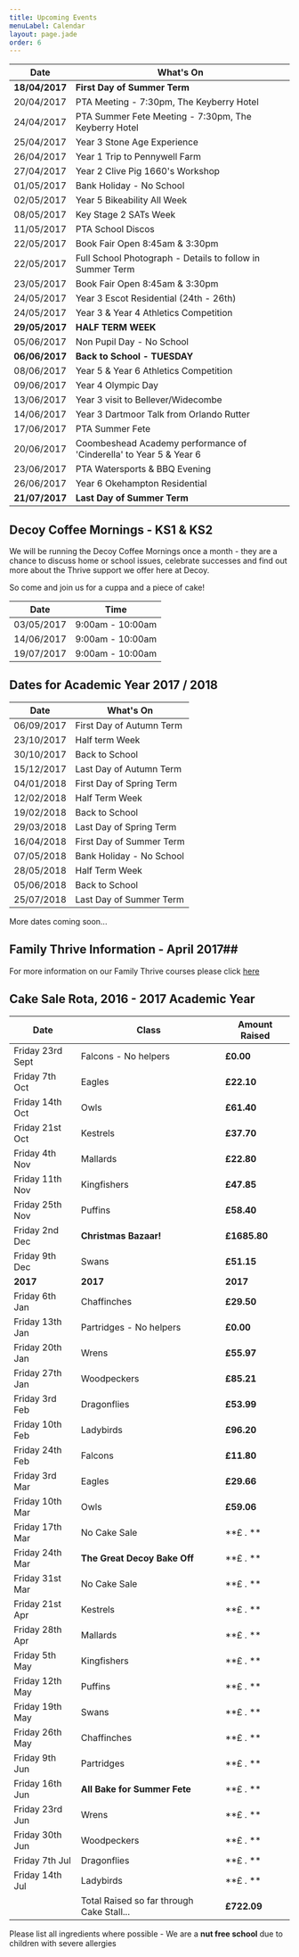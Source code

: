 ```yaml
---
title: Upcoming Events
menuLabel: Calendar
layout: page.jade
order: 6
---
```

| **Date** | **What's On** |
|----------|---------------|
| **18/04/2017** | **First Day of Summer Term** |
| 20/04/2017 | PTA Meeting - 7:30pm, The Keyberry Hotel |
| 24/04/2017 | PTA Summer Fete Meeting - 7:30pm, The Keyberry Hotel |
| 25/04/2017 | Year 3 Stone Age Experience |
| 26/04/2017 | Year 1 Trip to Pennywell Farm | 
| 27/04/2017 | Year 2 Clive Pig 1660's Workshop |
| 01/05/2017 | Bank Holiday - No School |
| 02/05/2017 | Year 5 Bikeability All Week |
| 08/05/2017 | Key Stage 2 SATs Week | 
| 11/05/2017 | PTA School Discos |
| 22/05/2017 | Book Fair Open 8:45am & 3:30pm | 
| 22/05/2017 | Full School Photograph - Details to follow in Summer Term |
| 23/05/2017 | Book Fair Open 8:45am & 3:30pm | 
| 24/05/2017 | Year 3 Escot Residential (24th - 26th) |
| 24/05/2017 | Year 3 & Year 4 Athletics Competition |
| **29/05/2017** | **HALF TERM WEEK**|
| 05/06/2017 | Non Pupil Day - No School |
| **06/06/2017** | **Back to School - TUESDAY** |
| 08/06/2017 | Year 5 & Year 6 Athletics Competition |
| 09/06/2017 | Year 4 Olympic Day |
| 13/06/2017 | Year 3 visit to Bellever/Widecombe |
| 14/06/2017 | Year 3 Dartmoor Talk from Orlando Rutter |
| 17/06/2017 | PTA Summer Fete | 
| 20/06/2017 | Coombeshead Academy performance of 'Cinderella' to Year 5 & Year 6 |
| 23/06/2017 | PTA Watersports & BBQ Evening |
| 26/06/2017 | Year 6 Okehampton Residential |
| **21/07/2017** | **Last Day of Summer Term** |

## Decoy Coffee Mornings - KS1 & KS2

We will be running the Decoy Coffee Mornings once a month - they are a chance to discuss home or school issues, celebrate successes and find out more about the Thrive support we offer here at Decoy.

So come and join us for a cuppa and a piece of cake!

| **Date** | **Time** |
|----------|----------|
| 03/05/2017 | 9:00am - 10:00am |
| 14/06/2017 | 9:00am - 10:00am |
| 19/07/2017 | 9:00am - 10:00am |


## Dates for Academic Year 2017 / 2018

| **Date** | **What's On** |
|----------|---------------|
| 06/09/2017 | First Day of Autumn Term |
| 23/10/2017 | Half term Week |
| 30/10/2017 | Back to School |
| 15/12/2017 | Last Day of Autumn Term |
| 04/01/2018 | First Day of Spring Term |
| 12/02/2018 | Half Term Week |
| 19/02/2018 | Back to School |
| 29/03/2018 | Last Day of Spring Term |
| 16/04/2018 | First Day of Summer Term |
| 07/05/2018 | Bank Holiday - No School |
| 28/05/2018 | Half Term Week |
| 05/06/2018 | Back to School |
| 25/07/2018 | Last Day of Summer Term |

More dates coming soon...

## Family Thrive Information - April 2017##


For more information on our Family Thrive courses please click [here][1]


## Cake Sale Rota, 2016 - 2017 Academic Year

| **Date** | **Class** | **Amount Raised** |
|----------|-----------|-------------------|
| Friday 23rd Sept | Falcons - No helpers | **£0.00** |
| Friday 7th Oct | Eagles | **£22.10** |
| Friday 14th Oct | Owls | **£61.40** |
| Friday 21st Oct | Kestrels | **£37.70** |
| Friday 4th Nov | Mallards | **£22.80** |
| Friday 11th Nov | Kingfishers | **£47.85** |
| Friday 25th Nov | Puffins | **£58.40** |
| Friday 2nd Dec |**Christmas Bazaar!**| **£1685.80** |
| Friday 9th Dec | Swans | **£51.15** |
| **2017** | **2017** | **2017** |
| Friday 6th Jan | Chaffinches | **£29.50** |
| Friday 13th Jan | Partridges - No helpers | **£0.00** |
| Friday 20th Jan | Wrens | **£55.97** |
| Friday 27th Jan | Woodpeckers | **£85.21** |
| Friday 3rd Feb | Dragonflies | **£53.99** |
| Friday 10th Feb | Ladybirds | **£96.20** |
| Friday 24th Feb | Falcons | **£11.80** |
| Friday 3rd Mar | Eagles | **£29.66** |
| Friday 10th Mar | Owls | **£59.06** |
| Friday 17th Mar | No Cake Sale | **£ .  ** |
| Friday 24th Mar | **The Great Decoy Bake Off** | **£ .  ** |
| Friday 31st Mar | No Cake Sale | **£ .  ** |
| Friday 21st Apr | Kestrels | **£ .  ** |
| Friday 28th Apr | Mallards | **£ .  ** |
| Friday 5th May | Kingfishers | **£ .  ** |
| Friday 12th May | Puffins | **£ .  ** |
| Friday 19th May | Swans | **£ .  ** |
| Friday 26th May | Chaffinches | **£ .  ** |
| Friday 9th Jun | Partridges | **£ .  ** |
| Friday 16th Jun | **All Bake for Summer Fete** | **£ .  ** |
| Friday 23rd Jun | Wrens | **£ .  ** |
| Friday 30th Jun | Woodpeckers | **£ .  ** |
| Friday 7th Jul | Dragonflies | **£ .  ** |
| Friday 14th Jul | Ladybirds | **£ .  ** |
| | Total Raised so far through Cake Stall... | **£722.09** |

Please list all ingredients where possible - We are a **nut free school** due to children with severe allergies

[1]: https://drive.google.com/folderview?id=0B76W__U5CTntM0gxcHpCaG5tazg&usp=sharing
[2]: https://mydonate.bt.com/fundraisers/decoyprimaryschool